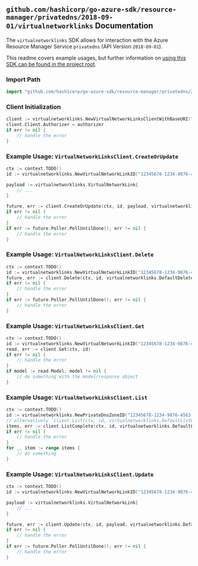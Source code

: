 
## `github.com/hashicorp/go-azure-sdk/resource-manager/privatedns/2018-09-01/virtualnetworklinks` Documentation

The `virtualnetworklinks` SDK allows for interaction with the Azure Resource Manager Service `privatedns` (API Version `2018-09-01`).

This readme covers example usages, but further information on [using this SDK can be found in the project root](https://github.com/hashicorp/go-azure-sdk/tree/main/docs).

### Import Path

```go
import "github.com/hashicorp/go-azure-sdk/resource-manager/privatedns/2018-09-01/virtualnetworklinks"
```


### Client Initialization

```go
client := virtualnetworklinks.NewVirtualNetworkLinksClientWithBaseURI("https://management.azure.com")
client.Client.Authorizer = authorizer
if err != nil {
	// handle the error
}
```


### Example Usage: `VirtualNetworkLinksClient.CreateOrUpdate`

```go
ctx := context.TODO()
id := virtualnetworklinks.NewVirtualNetworkLinkID("12345678-1234-9876-4563-123456789012", "example-resource-group", "privateZoneValue", "virtualNetworkLinkValue")

payload := virtualnetworklinks.VirtualNetworkLink{
	// ...
}

future, err := client.CreateOrUpdate(ctx, id, payload, virtualnetworklinks.DefaultCreateOrUpdateOperationOptions())
if err != nil {
	// handle the error
}
if err := future.Poller.PollUntilDone(); err != nil {
	// handle the error
}
```


### Example Usage: `VirtualNetworkLinksClient.Delete`

```go
ctx := context.TODO()
id := virtualnetworklinks.NewVirtualNetworkLinkID("12345678-1234-9876-4563-123456789012", "example-resource-group", "privateZoneValue", "virtualNetworkLinkValue")
future, err := client.Delete(ctx, id, virtualnetworklinks.DefaultDeleteOperationOptions())
if err != nil {
	// handle the error
}
if err := future.Poller.PollUntilDone(); err != nil {
	// handle the error
}
```


### Example Usage: `VirtualNetworkLinksClient.Get`

```go
ctx := context.TODO()
id := virtualnetworklinks.NewVirtualNetworkLinkID("12345678-1234-9876-4563-123456789012", "example-resource-group", "privateZoneValue", "virtualNetworkLinkValue")
read, err := client.Get(ctx, id)
if err != nil {
	// handle the error
}
if model := read.Model; model != nil {
	// do something with the model/response object
}
```


### Example Usage: `VirtualNetworkLinksClient.List`

```go
ctx := context.TODO()
id := virtualnetworklinks.NewPrivateDnsZoneID("12345678-1234-9876-4563-123456789012", "example-resource-group", "privateZoneValue")
// alternatively `client.List(ctx, id, virtualnetworklinks.DefaultListOperationOptions())` can be used to do batched pagination
items, err := client.ListComplete(ctx, id, virtualnetworklinks.DefaultListOperationOptions())
if err != nil {
	// handle the error
}
for _, item := range items {
	// do something
}
```


### Example Usage: `VirtualNetworkLinksClient.Update`

```go
ctx := context.TODO()
id := virtualnetworklinks.NewVirtualNetworkLinkID("12345678-1234-9876-4563-123456789012", "example-resource-group", "privateZoneValue", "virtualNetworkLinkValue")

payload := virtualnetworklinks.VirtualNetworkLink{
	// ...
}

future, err := client.Update(ctx, id, payload, virtualnetworklinks.DefaultUpdateOperationOptions())
if err != nil {
	// handle the error
}
if err := future.Poller.PollUntilDone(); err != nil {
	// handle the error
}
```
